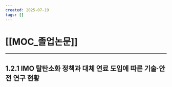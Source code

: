 ```yaml
---
created: 2025-07-19
tags: []
---
```

# [[MOC_졸업논문]]
---
## 1.2.1 IMO 탈탄소화 정책과 대체 연료 도입에 따른 기술·안전 연구 현황

